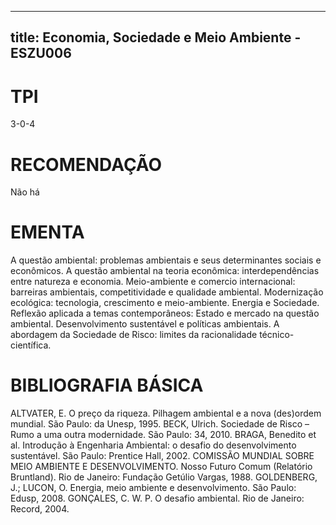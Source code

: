 
---
title: Economia, Sociedade e Meio Ambiente - ESZU006 
---

# TPI

3-0-4

# RECOMENDAÇÃO

Não há

# EMENTA

A questão ambiental: problemas ambientais e seus determinantes sociais e econômicos. A questão ambiental na teoria econômica: interdependências entre natureza e economia. Meio-ambiente e comercio internacional: barreiras ambientais, competitividade e qualidade ambiental. Modernização ecológica: tecnologia, crescimento e meio-ambiente. Energia e Sociedade. Reflexão aplicada a temas contemporâneos: Estado e mercado na questão ambiental. Desenvolvimento sustentável e políticas ambientais. A abordagem da Sociedade de Risco: limites da racionalidade técnico-científica.

# BIBLIOGRAFIA BÁSICA

ALTVATER, E. O preço da riqueza. Pilhagem ambiental e a nova (des)ordem mundial. São Paulo: da Unesp, 1995.
BECK, Ulrich. Sociedade de Risco – Rumo a uma outra modernidade. São Paulo: 34, 2010.
BRAGA, Benedito et al. Introdução à Engenharia Ambiental: o desafio do desenvolvimento sustentável. São Paulo: Prentice Hall, 2002.
COMISSÃO MUNDIAL SOBRE MEIO AMBIENTE E DESENVOLVIMENTO. Nosso Futuro Comum (Relatório Bruntland). Rio de Janeiro: Fundação Getúlio Vargas, 1988.
GOLDENBERG, J.; LUCON, O. Energia, meio ambiente e desenvolvimento. São Paulo: Edusp, 2008.
GONÇALES, C. W. P. O desafio ambiental. Rio de Janeiro: Record, 2004.
        